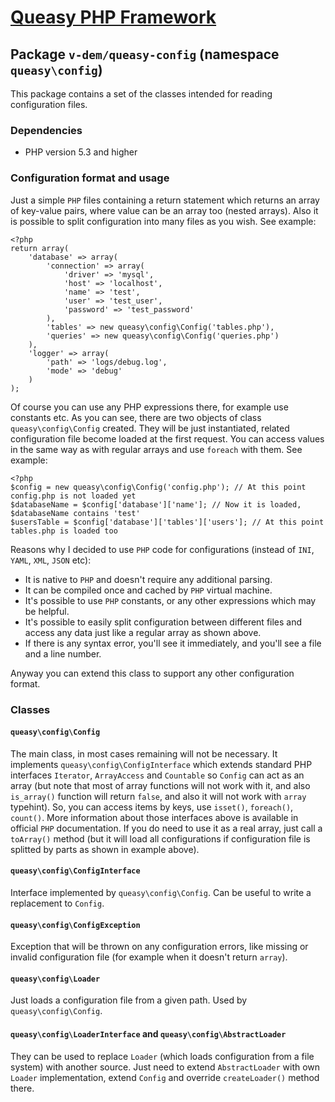 # [Queasy PHP Framework](https://github.com/v-dem/queasy-app/)

## Package `v-dem/queasy-config` (namespace `queasy\config`)

This package contains a set of the classes intended for reading configuration files.

### Dependencies

* PHP version 5.3 and higher

### Configuration format and usage

Just a simple `PHP` files containing a return statement which returns an array of key-value pairs, where value can be an array too (nested arrays).
Also it is possible to split configuration into many files as you wish. See example:

    <?php
    return array(
        'database' => array(
            'connection' => array(
                'driver' => 'mysql',
                'host' => 'localhost',
                'name' => 'test',
                'user' => 'test_user',
                'password' => 'test_password'
            ),
            'tables' => new queasy\config\Config('tables.php'),
            'queries' => new queasy\config\Config('queries.php')
        ),
        'logger' => array(
            'path' => 'logs/debug.log',
            'mode' => 'debug'
        )
    );

Of course you can use any PHP expressions there, for example use constants etc. As you can see, there are two objects of class `queasy\config\Config`
created. They will be just instantiated, related configuration file become loaded at the first request. You can access values in the same way as
with regular arrays and use `foreach` with them. See example:

    <?php
    $config = new queasy\config\Config('config.php'); // At this point config.php is not loaded yet
    $databaseName = $config['database']['name']; // Now it is loaded, $databaseName contains 'test'
    $usersTable = $config['database']['tables']['users']; // At this point tables.php is loaded too

Reasons why I decided to use `PHP` code for configurations (instead of `INI`, `YAML`, `XML`, `JSON` etc):

* It is native to `PHP` and doesn't require any additional parsing.
* It can be compiled once and cached by `PHP` virtual machine.
* It's possible to use `PHP` constants, or any other expressions which may be helpful.
* It's possible to easily split configuration between different files and access any data just like a regular array as shown above.
* If there is any syntax error, you'll see it immediately, and you'll see a file and a line number.

Anyway you can extend this class to support any other configuration format.

### Classes

#### `queasy\config\Config`

The main class, in most cases remaining will not be necessary. It implements `queasy\config\ConfigInterface` which extends standard PHP
interfaces `Iterator`, `ArrayAccess` and `Countable` so `Config` can act as an array (but note that most of array functions will not work with it,
and also `is_array()` function will return `false`, and also it will not work with `array` typehint). So, you can access items by keys, use
`isset()`, `foreach()`, `count()`. More information about those interfaces above is available in official `PHP` documentation.
If you do need to use it as a real array, just call a `toArray()` method (but it will load all configurations if configuration file is splitted
by parts as shown in example above).

#### `queasy\config\ConfigInterface`

Interface implemented by `queasy\config\Config`. Can be useful to write a replacement to `Config`.

#### `queasy\config\ConfigException`

Exception that will be thrown on any configuration errors, like missing or invalid configuration file (for example when it doesn't return `array`).

#### `queasy\config\Loader`

Just loads a configuration file from a given path. Used by `queasy\config\Config`.

#### `queasy\config\LoaderInterface` and `queasy\config\AbstractLoader`

They can be used to replace `Loader` (which loads configuration from a file system) with another source. Just need to extend `AbstractLoader`
with own `Loader` implementation, extend `Config` and override `createLoader()` method there.

